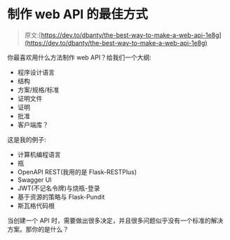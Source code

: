 # 制作 web API 的最佳方式

> 原文:[https://dev.to/dbanty/the-best-way-to-make-a-web-api-1e8g](https://dev.to/dbanty/the-best-way-to-make-a-web-api-1e8g)

你最喜欢用什么方法制作 web API？给我们一个大纲:

*   程序设计语言
*   结构
*   方案/规格/标准
*   证明文件
*   证明
*   批准
*   客户端库？

这是我的例子:

*   计算机编程语言
*   瓶
*   OpenAPI REST(我用的是 Flask-RESTPlus)
*   Swagger UI
*   JWT(不记名令牌)与烧瓶-登录
*   基于资源的策略与 Flask-Pundit
*   斯瓦格代码根

当创建一个 API 时，需要做出很多决定，并且很多问题似乎没有一个标准的解决方案。那你的是什么？
